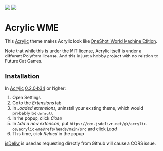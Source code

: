 
![](https://img.shields.io/badge/stable-0.2.0-f65) ![](https://img.shields.io/github/license/acrylic-os/acrylic-wme)

# Acrylic WME

This [Acrylic](https://github.com/acrylic-os) theme makes Acrylic look like [OneShot: World Machine Edition](https://store.steampowered.com/app/2915460/OneShot_World_Machine_Edition/).

Note that while this is under the MIT license, Acrylic itself is under a different Polyform license. And this is just a hobby project with no relation to Future Cat Games.

## Installation

In [Acrylic](https://github.com/acrylic-os/core) [0.2.0-b34](https://github.com/acrylic-os/core/commit/1274e829f8bbec21c3bacb555fea7efc310fcaf2) or higher:

1. Open Settings
2. Go to the *Extensions* tab
3. In *Loaded extensions*, uninstall your existing theme, which would probably be `default`
4. In the popup, click *Close*
5. In *Add a new extension*, put `https://cdn.jsdelivr.net/gh/acrylic-os/acrylic-wme@refs/heads/main/src` and click *Load*
6. This time, click *Reload* in the popup

[jsDelivr](https://www.jsdelivr.com/) is used as requesting directly from Github will cause a CORS issue.
